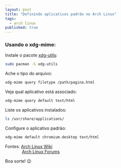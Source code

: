 ```yaml
---
layout: post
title: "Definindo aplicativos padrão no Arch Linux"
tags:
  - arch linux
published: true
---
```


### Usando o xdg-mime:

Instale o pacote [xdg-utils](https://www.archlinux.org/packages/xdg-utils):  

```bash
sudo pacman -S xdg-utils
```  

Ache o tipo do arquivo:  

```bash  
xdg-mime query filetype /path/pagina.html
```

Veja qual aplicativo está associado:  

```bash  
xdg-mime query default text/html
```

Liste os aplicativos instalados:  

```bash
ls /usr/share/applications/
```  
Configure o aplicativo padrão:

```bash
xdg-mime default chromium.desktop text/html
```

Fontes: [Arch Linux Wiki](https://wiki.archlinux.org/index.php/default_applications)  
&nbsp;&nbsp;&nbsp;&nbsp;&nbsp;&nbsp;&nbsp;&nbsp;&nbsp;&nbsp;&nbsp;&nbsp;&nbsp;&nbsp;[Arch Linux Forums](https://bbs.archlinux.org/viewtopic.php?pid=732285#p732285)

Boa sorte! :wink:
